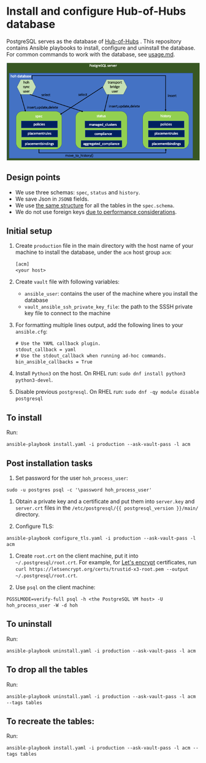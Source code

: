 # Install and configure Hub-of-Hubs database

PostgreSQL serves as the database of [Hub-of-Hubs](https://github.com/open-cluster-management/hub-of-hubs) . This repository contains Ansible playbooks to install, configure and uninstall the database. For common commands to work with the database, see [usage.md](usage.md).

![DatabaseDiagram](images/HubOfHubsDatabase.png)

## Design points

* We use three schemas: `spec`, `status` and `history`.
* We save Json in `JSONB` fields.
* We use [the same structure](https://github.com/open-cluster-management/hub-of-hubs-postgresql/blob/main/roles/install/tasks/create_spec_table.yaml) for all the tables in the `spec.schema`.
* We do not use foreign keys [due to performance considerations](http://bonesmoses.org/2014/05/14/foreign-keys-are-not-free/).

## Initial setup

1.  Create `production` file in the main directory with the host name of your machine to install the database, under the `acm` host group `acm`:

    ```
    [acm]
    <your host>
    ```

1.  Create `vault` file with following variables:
    - `ansible_user`: contains the user of the machine where you install the database
    - `vault_ansible_ssh_private_key_file`: the path to the SSSH private key file to connect to the machine

1.  For formatting multiple lines output, add the following lines to your `ansible.cfg`:

    ```
    # Use the YAML callback plugin.
    stdout_callback = yaml
    # Use the stdout_callback when running ad-hoc commands.
    bin_ansible_callbacks = True
    ```

1.  Install `Python3` on the host. On RHEL run: `sudo dnf install python3 python3-devel`.

1.  Disable previous `postgresql`. On RHEL run:  `sudo dnf -qy module disable postgresql`

## To install

Run:

```
ansible-playbook install.yaml -i production --ask-vault-pass -l acm
```

## Post installation tasks

1. Set password for the user `hoh_process_user`:

```
sudo -u postgres psql -c '\password hoh_process_user'
```

1. Obtain a private key and a certificate and put them into `server.key` and `server.crt` files in the `/etc/postgresql/{{ postgresql_version }}/main/` directory.

1. Configure TLS:

```
ansible-playbook configure_tls.yaml -i production --ask-vault-pass -l acm
```

1. Create `root.crt` on the client machine, put it into `~/.postgresql/root.crt`. For example, for
[Let's encrypt](https://letsencrypt.org/) certificates, run `curl https://letsencrypt.org/certs/trustid-x3-root.pem --output ~/.postgresql/root.crt`.

1. Use `psql` on the client machine:

```
PGSSLMODE=verify-full psql -h <the PostgreSQL VM host> -U hoh_process_user -W -d hoh
```

## To uninstall

Run:

```
ansible-playbook uninstall.yaml -i production --ask-vault-pass -l acm
```

## To drop all the tables

Run:

```
ansible-playbook uninstall.yaml -i production --ask-vault-pass -l acm --tags tables
```

## To recreate the tables:

Run:

```
ansible-playbook install.yaml -i production --ask-vault-pass -l acm --tags tables
```
